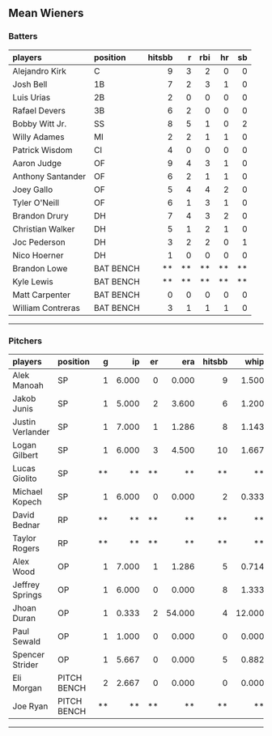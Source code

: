 ## Mean Wieners

### Batters

 
|players           |position  | hitsbb|  r| rbi| hr| sb| 
|:-----------------|:---------|------:|--:|---:|--:|--:| 
|Alejandro Kirk    |C         |      9|  3|   2|  0|  0| 
|Josh Bell         |1B        |      7|  2|   3|  1|  0| 
|Luis Urias        |2B        |      2|  0|   0|  0|  0| 
|Rafael Devers     |3B        |      6|  2|   0|  0|  0| 
|Bobby Witt Jr.    |SS        |      8|  5|   1|  0|  2| 
|Willy Adames      |MI        |      2|  2|   1|  1|  0| 
|Patrick Wisdom    |CI        |      4|  0|   0|  0|  0| 
|Aaron Judge       |OF        |      9|  4|   3|  1|  0| 
|Anthony Santander |OF        |      6|  2|   1|  1|  0| 
|Joey Gallo        |OF        |      5|  4|   4|  2|  0| 
|Tyler O'Neill     |OF        |      6|  1|   3|  1|  0| 
|Brandon Drury     |DH        |      7|  4|   3|  2|  0| 
|Christian Walker  |DH        |      5|  1|   2|  1|  0| 
|Joc Pederson      |DH        |      3|  2|   2|  0|  1| 
|Nico Hoerner      |DH        |      1|  0|   0|  0|  0| 
|Brandon Lowe      |BAT BENCH |     **| **|  **| **| **| 
|Kyle Lewis        |BAT BENCH |     **| **|  **| **| **| 
|Matt Carpenter    |BAT BENCH |      0|  0|   0|  0|  0| 
|William Contreras |BAT BENCH |      3|  1|   1|  1|  0| 


* * *

### Pitchers

 
|players          |position    |  g|    ip| er|    era| hitsbb|   whip| so|  w| sv| 
|:----------------|:-----------|--:|-----:|--:|------:|------:|------:|--:|--:|--:| 
|Alek Manoah      |SP          |  1| 6.000|  0|  0.000|      9|  1.500|  4|  1|  0| 
|Jakob Junis      |SP          |  1| 5.000|  2|  3.600|      6|  1.200|  5|  1|  0| 
|Justin Verlander |SP          |  1| 7.000|  1|  1.286|      8|  1.143| 12|  1|  0| 
|Logan Gilbert    |SP          |  1| 6.000|  3|  4.500|     10|  1.667|  3|  1|  0| 
|Lucas Giolito    |SP          | **|    **| **|     **|     **|     **| **| **| **| 
|Michael Kopech   |SP          |  1| 6.000|  0|  0.000|      2|  0.333|  8|  1|  0| 
|David Bednar     |RP          | **|    **| **|     **|     **|     **| **| **| **| 
|Taylor Rogers    |RP          | **|    **| **|     **|     **|     **| **| **| **| 
|Alex Wood        |OP          |  1| 7.000|  1|  1.286|      5|  0.714|  5|  0|  0| 
|Jeffrey Springs  |OP          |  1| 6.000|  0|  0.000|      8|  1.333|  5|  0|  0| 
|Jhoan Duran      |OP          |  1| 0.333|  2| 54.000|      4| 12.000|  0|  0|  0| 
|Paul Sewald      |OP          |  1| 1.000|  0|  0.000|      0|  0.000|  0|  0|  0| 
|Spencer Strider  |OP          |  1| 5.667|  0|  0.000|      5|  0.882|  8|  1|  0| 
|Eli Morgan       |PITCH BENCH |  2| 2.667|  0|  0.000|      0|  0.000|  2|  1|  0| 
|Joe Ryan         |PITCH BENCH | **|    **| **|     **|     **|     **| **| **| **| 


* * *



